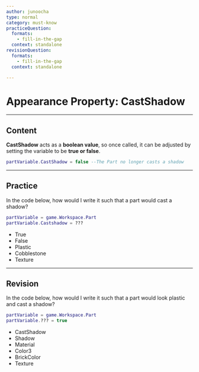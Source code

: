 ```yaml
---
author: junoocha
type: normal
category: must-know
practiceQuestion:
  formats:
    - fill-in-the-gap
  context: standalone
revisionQuestion:
  formats:
    - fill-in-the-gap
  context: standalone

---
```


# Appearance Property: CastShadow
---

## Content

**CastShadow** acts as a **boolean value**, so once called, it can be adjusted by setting the variable to be **true or false**.

```lua
partVariable.CastShadow = false --The Part no longer casts a shadow
```


---
## Practice
In the code below, how would I write it such that a part would cast a shadow?
```lua
partVariable = game.Workspace.Part
partVariable.Castshadow = ???

```

- True
- False
- Plastic
- Cobblestone
- Texture

---

## Revision
In the code below, how would I write it such that a part would look plastic and cast a shadow?
```lua
partVariable = game.Workspace.Part
partVariable.??? = true

```

- CastShadow
- Shadow
- Material
- Color3
- BrickColor
- Texture